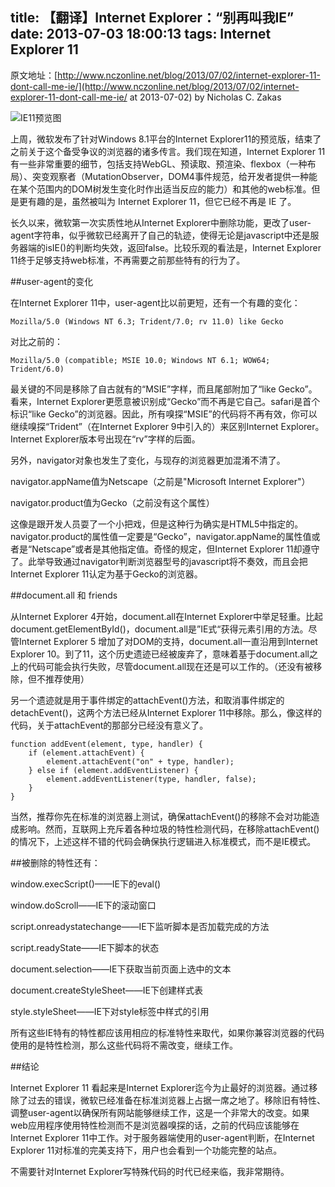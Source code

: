 title: 【翻译】Internet Explorer：“别再叫我IE”
date: 2013-07-03 18:00:13
tags: Internet Explorer 11 
---
原文地址：[http://www.nczonline.net/blog/2013/07/02/internet-explorer-11-dont-call-me-ie/](http://www.nczonline.net/blog/2013/07/02/internet-explorer-11-dont-call-me-ie/  at 2013-07-02) by Nicholas C. Zakas

![IE11预览图](/img/ie11.png)

上周，微软发布了针对Windows 8.1平台的Internet Explorer11的预览版，结束了之前关于这个备受争议的浏览器的诸多传言。我们现在知道，Internet Explorer 11有一些非常重要的细节，包括支持WebGL、预读取、预渲染、flexbox（一种布局）、突变观察者（MutationObserver，DOM4事件规范，给开发者提供一种能在某个范围内的DOM树发生变化时作出适当反应的能力）和其他的web标准。但是更有趣的是，虽然被叫为 Internet Explorer 11，但它已经不再是 IE 了。

长久以来，微软第一次实质性地从Internet Explorer中删除功能，更改了user-agent字符串，似乎微软已经离开了自己的轨迹，使得无论是javascript中还是服务器端的isIE()的判断均失效，返回false。比较乐观的看法是，Internet Explorer 11终于足够支持web标准，不再需要之前那些特有的行为了。

##user-agent的变化

在Internet Explorer 11中，user-agent比以前更短，还有一个有趣的变化：

	Mozilla/5.0 (Windows NT 6.3; Trident/7.0; rv 11.0) like Gecko

对比之前的：

	Mozilla/5.0 (compatible; MSIE 10.0; Windows NT 6.1; WOW64; Trident/6.0)

最关键的不同是移除了自古就有的“MSIE”字样，而且尾部附加了“like Gecko”。看来，Internet Explorer更愿意被识别成“Gecko”而不再是它自己。safari是首个标识“like Gecko”的浏览器。因此，所有嗅探“MSIE”的代码将不再有效，你可以继续嗅探“Trident”（在Internet Explorer 9中引入的）来区别Internet Explorer。Internet Explorer版本号出现在“rv”字样的后面。

另外，navigator对象也发生了变化，与现存的浏览器更加混淆不清了。

navigator.appName值为Netscape（之前是"Microsoft Internet Explorer"）

navigator.product值为Gecko（之前没有这个属性）

这像是跟开发人员耍了一个小把戏，但是这种行为确实是HTML5中指定的。navigator.product的属性值一定要是“Gecko”，navigator.appName的属性值或者是“Netscape”或者是其他指定值。奇怪的规定，但Internet Explorer 11却遵守了。此举导致通过navigator判断浏览器型号的javascript将不奏效，而且会把Internet Explorer 11认定为基于Gecko的浏览器。

##document.all 和 friends

从Internet Explorer 4开始，document.all在Internet Explorer中举足轻重。比起document.getElementById()，document.all是”IE式“获得元素引用的方法。尽管Internet Explorer 5 增加了对DOM的支持，document.all一直沿用到Internet Explorer 10。到了11，这个历史遗迹已经被废弃了，意味着基于document.all之上的代码可能会执行失败，尽管document.all现在还是可以工作的。（还没有被移除，但不推荐使用）

另一个遗迹就是用于事件绑定的attachEvent()方法，和取消事件绑定的detachEvent()，这两个方法已经从Internet Explorer 11中移除。那么，像这样的代码，关于attachEvent的那部分已经没有意义了。

	function addEvent(element, type, handler) {
	    if (element.attachEvent) {
	        element.attachEvent("on" + type, handler);
	    } else if (element.addEventListener) {
	        element.addEventListener(type, handler, false);
	    }
	}

当然，推荐你先在标准的浏览器上测试，确保attachEvent()的移除不会对功能造成影响。然而，互联网上充斥着各种垃圾的特性检测代码，在移除attachEvent()的情况下，上述这样不错的代码会确保执行逻辑进入标准模式，而不是IE模式。

##被删除的特性还有：

window.execScript()——IE下的eval()

window.doScroll——IE下的滚动窗口

script.onreadystatechange——IE下监听脚本是否加载完成的方法

script.readyState——IE下脚本的状态

document.selection——IE下获取当前页面上选中的文本

document.createStyleSheet——IE下创建样式表

style.styleSheet——IE下对style标签中样式的引用

所有这些IE特有的特性都应该用相应的标准特性来取代，如果你兼容浏览器的代码使用的是特性检测，那么这些代码将不需改变，继续工作。

##结论

Internet Explorer 11 看起来是Internet Explorer迄今为止最好的浏览器。通过移除了过去的错误，微软已经准备在标准浏览器上占据一席之地了。移除旧有特性、调整user-agent以确保所有网站能够继续工作，这是一个非常大的改变。如果web应用程序使用特性检测而不是浏览器嗅探的话，之前的代码应该能够在Internet Explorer 11中工作。对于服务器端使用的user-agent判断，在Internet Explorer 11对标准的完美支持下，用户也会看到一个功能完整的站点。

不需要针对Internet Explorer写特殊代码的时代已经来临，我非常期待。


